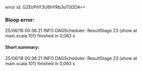 error id: G2El/PhY3U6hYRb3oT0DDA==
### Bloop error:

25/06/18 00:36:21 INFO DAGScheduler: ResultStage 23 (show at main.scala:101) finished in 0,063 s
#### Short summary: 

25/06/18 00:36:21 INFO DAGScheduler: ResultStage 23 (show at main.scala:101) finished in 0,063 s